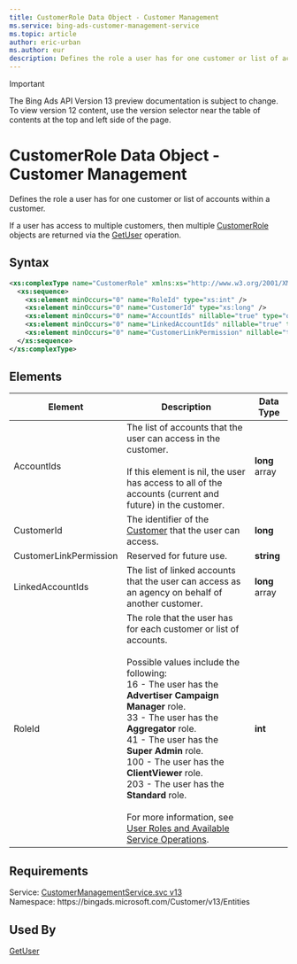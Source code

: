 ```yaml
---
title: CustomerRole Data Object - Customer Management
ms.service: bing-ads-customer-management-service
ms.topic: article
author: eric-urban
ms.author: eur
description: Defines the role a user has for one customer or list of accounts within a customer.
---
```

> [!IMPORTANT]
> The Bing Ads API Version 13 preview documentation is subject to change. To view version 12 content, use the version selector near the table of contents at the top and left side of the page.

# CustomerRole Data Object - Customer Management
Defines the role a user has for one customer or list of accounts within a customer.

If a user has access to multiple customers, then multiple [CustomerRole](customerrole.md) objects are returned via the [GetUser](getuser.md) operation.

## Syntax
```xml
<xs:complexType name="CustomerRole" xmlns:xs="http://www.w3.org/2001/XMLSchema">
  <xs:sequence>
    <xs:element minOccurs="0" name="RoleId" type="xs:int" />
    <xs:element minOccurs="0" name="CustomerId" type="xs:long" />
    <xs:element minOccurs="0" name="AccountIds" nillable="true" type="q5:ArrayOflong" xmlns:q5="http://schemas.microsoft.com/2003/10/Serialization/Arrays" />
    <xs:element minOccurs="0" name="LinkedAccountIds" nillable="true" type="q6:ArrayOflong" xmlns:q6="http://schemas.microsoft.com/2003/10/Serialization/Arrays" />
    <xs:element minOccurs="0" name="CustomerLinkPermission" nillable="true" type="xs:string" />
  </xs:sequence>
</xs:complexType>
```

## <a name="elements"></a>Elements

|Element|Description|Data Type|
|-----------|---------------|-------------|
|<a name="accountids"></a>AccountIds|The list of accounts that the user can access in the customer.<br/><br/>If this element is nil, the user has access to all of the accounts (current and future) in the customer.|**long** array|
|<a name="customerid"></a>CustomerId|The identifier of the [Customer](customer.md) that the user can access.|**long**|
|<a name="customerlinkpermission"></a>CustomerLinkPermission|Reserved for future use.|**string**|
|<a name="linkedaccountids"></a>LinkedAccountIds|The list of linked accounts that the user can access as an agency on behalf of another customer.|**long** array|
|<a name="roleid"></a>RoleId|The role that the user has for each customer or list of accounts.<br/><br/>Possible values include the following:<br/>16 - The user has the **Advertiser Campaign Manager** role.<br/>33 - The user has the **Aggregator** role.<br/>41 - The user has the **Super Admin** role.<br/>100 - The user has the **ClientViewer** role.<br/>203 - The user has the **Standard** role.<br/><br/>For more information, see [User Roles and Available Service Operations](../guides/customer-accounts.md#userroles).|**int**|

## Requirements
Service: [CustomerManagementService.svc v13](https://clientcenter.api.bingads.microsoft.com/Api/CustomerManagement/v13/CustomerManagementService.svc)  
Namespace: https\://bingads.microsoft.com/Customer/v13/Entities  

## Used By
[GetUser](getuser.md)  
